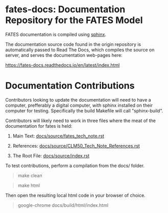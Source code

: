 
# fates-docs: Documentation Repository for the FATES Model

FATES documentation is compiled using [sphinx](http://www.sphinx-doc.org/en/master/).  

The documentation source code found in the origin repository is automatically passed to Read The Docs, which compiles the source on server, and serves the documentation web-pages here:

https://fates-docs.readthedocs.io/en/latest/index.html


# Documentation Contributions

Contributors looking to update the documentation will need to have a computer, prefferably a digital computer, with sphinx installed on their computer for testing.  Specifically the build Makefile will call "sphinx-build".

Contributors will likely need to work in three files where the meat of the documentation for fates is held:

1) Main Text: [docs/source/fates_tech_note.rst](https://github.com/rgknox/fates-docs/blob/master/docs/source/fates_tech_note.rst)

2) References: [docs/source/CLM50_Tech_Note_References.rst](https://github.com/rgknox/fates-docs/blob/master/docs/source/CLM50_Tech_Note_References.rst)

3) The Root File: [docs/source/index.rst](https://github.com/rgknox/fates-docs/blob/master/docs/source/index.rst)



To test contributions, perform a compilation from the docs/ folder.

> make clean

> make html

Then open the resulting local html code in your browser of choice.

> google-chrome docs/build/html/index.html
